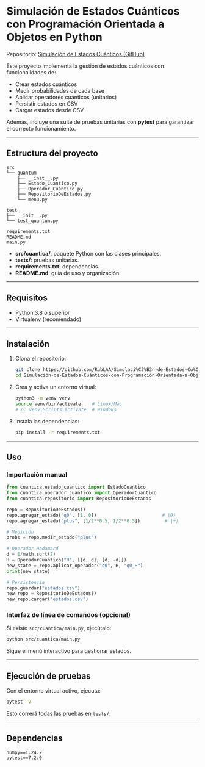 # Simulación de Estados Cuánticos con Programación Orientada a Objetos en Python

Repositorio: [Simulación de Estados Cuánticos (GitHub)](https://github.com/RubLAA/Simulaci%C3%B3n-de-Estados-Cu%C3%A1nticos-con-Programaci%C3%B3n-Orientada-a-Objetos-en-Python.git)

Este proyecto implementa la gestión de estados cuánticos con funcionalidades de:

- Crear estados cuánticos
- Medir probabilidades de cada base
- Aplicar operadores cuánticos (unitarios)
- Persistir estados en CSV
- Cargar estados desde CSV

Además, incluye una suite de pruebas unitarias con **pytest** para garantizar el correcto funcionamiento.

---

## Estructura del proyecto

```plaintext
src
└── quantum
    ├── __init__.py
    ├── Estado_Cuantico.py
    ├── Operador_Cuantico.py
    ├── RepositorioDeEstados.py
    └── menu.py

test
├── __init__.py
└── test_quantum.py

requirements.txt
README.md
main.py
```

- **src/cuantica/**: paquete Python con las clases principales.
- **tests/**: pruebas unitarias.
- **requirements.txt**: dependencias.
- **README.md**: guía de uso y organización.

---

## Requisitos

- Python 3.8 o superior
- Virtualenv (recomendado)

---

## Instalación

1. Clona el repositorio:
   ```bash
   git clone https://github.com/RubLAA/Simulaci%C3%B3n-de-Estados-Cu%C3%A1nticos-con-Programaci%C3%B3n-Orientada-a-Objetos-en-Python.git
   cd Simulación-de-Estados-Cuánticos-con-Programación-Orientada-a-Objetos-en-Python
   ```
2. Crea y activa un entorno virtual:
   ```bash
   python3 -m venv venv
   source venv/bin/activate    # Linux/Mac
   # o: venv\Scripts\activate  # Windows
   ```
3. Instala las dependencias:
   ```bash
   pip install -r requirements.txt
   ```

---

## Uso

### Importación manual

```python
from cuantica.estado_cuantico import EstadoCuantico
from cuantica.operador_cuantico import OperadorCuantico
from cuantica.repositorio import RepositorioDeEstados

repo = RepositorioDeEstados()
repo.agregar_estado("q0", [1, 0])                        # |0⟩
repo.agregar_estado("plus", [1/2**0.5, 1/2**0.5])         # |+⟩

# Medición
probs = repo.medir_estado("plus")

# Operador Hadamard
d = 1/math.sqrt(2)
H = OperadorCuantico("H", [[d, d], [d, -d]])
new_state = repo.aplicar_operador("q0", H, "q0_H")
print(new_state)

# Persistencia
repo.guardar("estados.csv")
new_repo = RepositorioDeEstados()
new_repo.cargar("estados.csv")
```

### Interfaz de línea de comandos (opcional)

Si existe `src/cuantica/main.py`, ejecútalo:
```bash
python src/cuantica/main.py
```
Sigue el menú interactivo para gestionar estados.

---

## Ejecución de pruebas

Con el entorno virtual activo, ejecuta:
```bash
pytest -v
```
Esto correrá todas las pruebas en `tests/`.

---

## Dependencias

```text
numpy==1.24.2
pytest==7.2.0
```
